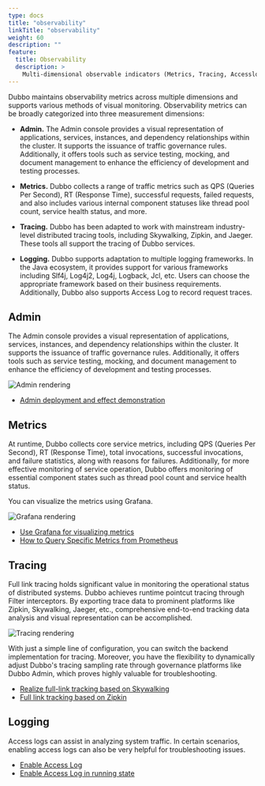 ```yaml
---
type: docs
title: "observability"
linkTitle: "observability"
weight: 60
description: ""
feature:
  title: Observability
  description: >
    Multi-dimensional observable indicators (Metrics, Tracing, Accesslog) help to understand the service running status, Admin console, Grafana, etc. help realize the visual display of data indicators.
---
```


Dubbo maintains observability metrics across multiple dimensions and supports various methods of visual monitoring. Observability metrics can be broadly categorized into three measurement dimensions:

* **Admin.** The Admin console provides a visual representation of applications, services, instances, and dependency relationships within the cluster. It supports the issuance of traffic governance rules. Additionally, it offers tools such as service testing, mocking, and document management to enhance the efficiency of development and testing processes.

* **Metrics.** Dubbo collects a range of traffic metrics such as QPS (Queries Per Second), RT (Response Time), successful requests, failed requests, and also includes various internal component statuses like thread pool count, service health status, and more.

* **Tracing.** Dubbo has been adapted to work with mainstream industry-level distributed tracing tools, including Skywalking, Zipkin, and Jaeger. These tools all support the tracing of Dubbo services.

* **Logging.** Dubbo supports adaptation to multiple logging frameworks. In the Java ecosystem, it provides support for various frameworks including Slf4j, Log4j2, Log4j, Logback, Jcl, etc. Users can choose the appropriate framework based on their business requirements. Additionally, Dubbo also supports Access Log to record request traces.

## Admin
The Admin console provides a visual representation of applications, services, instances, and dependency relationships within the cluster. It supports the issuance of traffic governance rules. Additionally, it offers tools such as service testing, mocking, and document management to enhance the efficiency of development and testing processes.

![Admin rendering](/imgs/v3/feature/observability/admin.jpg)

* [Admin deployment and effect demonstration](#)

## Metrics
At runtime, Dubbo collects core service metrics, including QPS (Queries Per Second), RT (Response Time), total invocations, successful invocations, and failure statistics, along with reasons for failures. Additionally, for more effective monitoring of service operation, Dubbo offers monitoring of essential component states such as thread pool count and service health status.

You can visualize the metrics using Grafana.

![Grafana rendering](/imgs/v3/feature/observability/grafana.png)

* [Use Grafana for visualizing metrics](#)
* [How to Query Specific Metrics from Prometheus](#)

## Tracing
Full link tracing holds significant value in monitoring the operational status of distributed systems. Dubbo achieves runtime pointcut tracing through Filter interceptors. By exporting trace data to prominent platforms like Zipkin, Skywalking, Jaeger, etc., comprehensive end-to-end tracking data analysis and visual representation can be accomplished.

![Tracing rendering](/imgs/v3/feature/observability/tracing.png)

With just a simple line of configuration, you can switch the backend implementation for tracing. Moreover, you have the flexibility to dynamically adjust Dubbo's tracing sampling rate through governance platforms like Dubbo Admin, which proves highly valuable for troubleshooting.

* [Realize full-link tracking based on Skywalking](#)
* [Full link tracking based on Zipkin](#)

## Logging
Access logs can assist in analyzing system traffic. In certain scenarios, enabling access logs can also be very helpful for troubleshooting issues.

* [Enable Access Log](#)
* [Enable Access Log in running state](#)